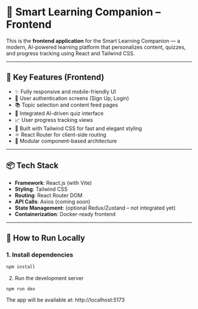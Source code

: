 # 🧠 Smart Learning Companion – Frontend

This is the **frontend application** for the Smart Learning Companion — a modern, AI-powered learning platform that personalizes content, quizzes, and progress tracking using React and Tailwind CSS.

---

## 🚀 Key Features (Frontend)

- ✨ Fully responsive and mobile-friendly UI
- 🔐 User authentication screens (Sign Up, Login)
- 📚 Topic selection and content feed pages
- 🧠 Integrated AI-driven quiz interface
- 📈 User progress tracking views
- 🎨 Built with Tailwind CSS for fast and elegant styling
- ⚛️ React Router for client-side routing
- 🧩 Modular component-based architecture

---

## 📦 Tech Stack

- **Framework**: React.js (with Vite)
- **Styling**: Tailwind CSS
- **Routing**: React Router DOM
- **API Calls**: Axios (coming soon)
- **State Management**: (optional Redux/Zustand – not integrated yet)
- **Containerization**: Docker-ready frontend


---

## 🧪 How to Run Locally

### 1. Install dependencies

```bash
npm install
```
2. Run the development server
```
npm run dev
```

The app will be available at: http://localhost:5173